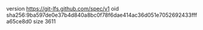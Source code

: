 version https://git-lfs.github.com/spec/v1
oid sha256:9ba597de0e37b4d840a8bc0f78f6dae414ac36d051e7052692433fffa65ce8d0
size 3611
